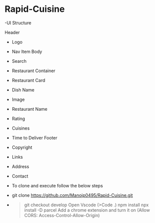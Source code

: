 # Rapid-Cuisine
-UI Structure

Header
- Logo
- Nav Item
Body
- Search
- Restaurant Container
 - Restaurant Card
 - Dish Name
 - Image
 - Restaurant Name
 - Rating
 - Cuisines
 - Time to Deliver
Footer
- Copyright
- Links
- Address
- Contact

- To clone and execute follow the below steps

- git clone https://github.com/Manojp0495/Rapid-Cuisine.git
- > git checkout develop
  > Open Vscode (>Code .)
  > npm install
  > npx install -D parcel
  > Add a chrome extension and turn it on (Allow CORS: Access-Control-Allow-Origin)
